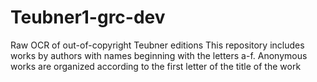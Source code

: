 # Teubner1-grc-dev
Raw OCR of out-of-copyright Teubner editions
This repository includes works by authors with names beginning with the letters a-f.  Anonymous works are organized according to the first letter of the title of the work
